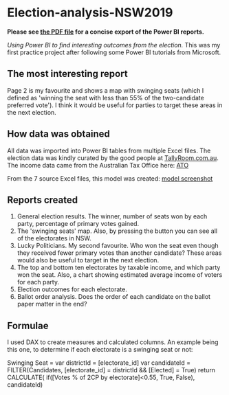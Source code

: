 # Election-analysis-NSW2019
**Please see [the PDF file](https://github.com/Big-Joel/Election-analysis-NSW2019/blob/main/Election%20play%201.pdf) for a concise export of the Power BI reports.**

*Using Power BI to find interesting outcomes from the election.*
This was my first practice project after following some Power BI tutorials from Microsoft. 

## The most interesting report
Page 2 is my favourite and shows a map with swinging seats (which I defined as 'winning the seat with less than 55% of the two-candidate preferred vote'). I think it would be useful for parties to target these areas in the next election.

## How data was obtained
All data was imported into Power BI tables from multiple Excel files. The election data was kindly curated by the good people at [TallyRoom.com.au](https://www.tallyroom.com.au/data). The income data came from the Australian Tax Office here: [ATO](https://data.gov.au/data/dataset/taxation-statistics-postcode-data/resource/9129cf1e-8eb0-4c25-98e3-95fc2697267c?inner_span=True)

From the 7 source Excel files, this model was created: [model screenshot](https://github.com/Big-Joel/Election-analysis-NSW2019/blob/main/election_table_model.png)

## Reports created
1. General election results. The winner, number of seats won by each party, percentage of primary votes gained. 
2. The 'swinging seats' map. Also, by pressing the button you can see all of the electorates in NSW.
3. Lucky Politicians. My second favourite. Who won the seat even though they received fewer primary votes than another candidate? These areas would also be useful to target in the next election.
4. The top and bottom ten electorates by taxable income, and which party won the seat. Also, a chart showing estimated average income of voters for each party.
5. Election outcomes for each electorate. 
6. Ballot order analysis. Does the order of each candidate on the ballot paper matter in the end?

## Formulae
I used DAX to create measures and calculated columns. An example being this one, to determine if each electorate is a swinging seat or not:

Swinging Seat = 
    var districtId = [electorate_id]
    var candidateId = FILTER(Candidates, [electorate_id] = districtId && [Elected] = True)
return
    CALCULATE(
        if([Votes % of 2CP by electorate]<0.55, True, False),
        candidateId)
